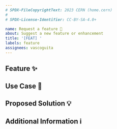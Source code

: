 ```yaml
---
# SPDX-FileCopyrightText: 2023 CERN (home.cern)
#
# SPDX-License-Identifier: CC-BY-SA-4.0+

name: Request a feature 🌟
about: Suggest a new feature or enhancement
title: '[FEAT] '
labels: feature
assignees: vascoguita
---
```


## Feature ✨

<!-- Describe the new feature or enhancement you would like to see. -->

## Use Case 📖

<!-- Provide a scenario or use case where this feature would be beneficial. -->

## Proposed Solution 💡

<!--
  Suggest a solution or approach for implementing the feature, if you have any.
-->

## Additional Information ℹ️

<!--
  Add any other details or context that might help in understanding and
  discussing the feature request.
-->
